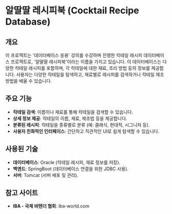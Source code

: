 # 알딸딸 레시피북 (Cocktail Recipe Database)

## 개요
이 프로젝트는 '데이터베이스 응용' 강의를 수강하며 진행한 칵테일 레시피 데이터베이스 프로젝트로, '알딸딸 레시피북'이라는 이름을 가지고 있습니다.
이 데이터베이스는 다양한 칵테일 레시피를 포함하며, 각 칵테일에 대한 재료, 조리 방법 등의 정보를 제공합니다.
사용자는 다양한 칵테일을 탐색하고, 재료별로 레시피를 검색하거나 칵테일 제조 방법을 배울 수 있습니다.

## 주요 기능
- **칵테일 검색**: 이름이나 재료를 통해 칵테일을 검색할 수 있습니다.
- **상세 정보 제공**: 칵테일의 이름, 재료, 제조법 등을 제공합니다.
- **분류된 레시피**: 칵테일을 종류별로 분류 (예: 클래식, 현대적, 시그니처 등).
- **사용자 친화적인 인터페이스**: 간단하고 직관적인 UI로 쉽게 탐색할 수 있습니다.

## 사용된 기술
- **데이터베이스**: Oracle (칵테일 레시피, 재료 정보를 저장).
- **백엔드**: SpringBoot (데이터베이스 연결을 위한 JDBC 사용).
- **서버**: Tomcat (서버 배포 및 관리).

## 참고 사이트
- **IBA - 국제 바텐더 협회**: iba-world.com
